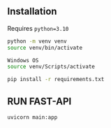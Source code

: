 ## Installation

Requires `python=3.10`

```bash
python -m venv venv
source venv/bin/activate

Windows OS
source venv/Scripts/activate

pip install -r requirements.txt
```

## RUN FAST-API
```bash
uvicorn main:app 
```

